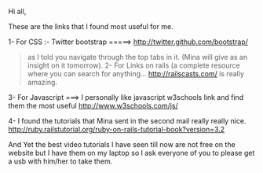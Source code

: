 Hi all,

These are the links that I found most useful for me.

1- For CSS :-  Twitter bootstrap =====> http://twitter.github.com/bootstrap/
> as I told you navigate through the top tabs in it. (Mina will give as an insight on it tomorrow).
2- For Links on rails (a complete resource where you can search for anything...
http://railscasts.com/   is really amazing.

3- For Javascript ===> I personally like javascript w3schools link and find them the most useful http://www.w3schools.com/js/

4- I found the tutorials that Mina sent in the second mail really really nice. http://ruby.railstutorial.org/ruby-on-rails-tutorial-book?version=3.2

And Yet the best video tutorials I have seen till now are not free on the website but I have them on my laptop so I ask everyone of you
to please get a usb with him/her to take them.